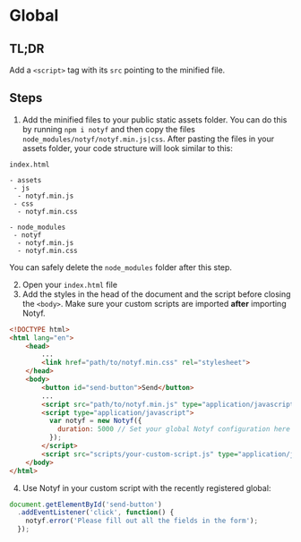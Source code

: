 # Global

## TL;DR

Add a `<script>` tag with its `src` pointing to the minified file.

## Steps

1. Add the minified files to your public static assets folder. You can do this by running `npm i notyf` and then copy the files `node_modules/notyf/notyf.min.js|css`. After pasting the files in your assets folder, your code structure will look similar to this:

```
index.html

- assets
 - js
  - notyf.min.js
 - css
  - notyf.min.css

- node_modules
 - notyf
  - notyf.min.js
  - notyf.min.css
```

You can safely delete the `node_modules` folder after this step.

2. Open your `index.html` file
3. Add the styles in the head of the document and the script before closing the `<body>`. Make sure your custom scripts are imported **after** importing Notyf. 

```html
<!DOCTYPE html>
<html lang="en">
    <head>
        ...
        <link href="path/to/notyf.min.css" rel="stylesheet">
    </head>
    <body>
        <button id="send-button">Send</button>
        ...
        <script src="path/to/notyf.min.js" type="application/javascript"></script>
        <script type="application/javascript">
          var notyf = new Notyf({
            duration: 5000 // Set your global Notyf configuration here
          });
        </script>
        <script src="scripts/your-custom-script.js" type="application/javascript"></script>
    </body>
</html>
```

4. Use Notyf in your custom script with the recently registered global:

```javascript
document.getElementById('send-button')
  .addEventListener('click', function() {
    notyf.error('Please fill out all the fields in the form');
  });
```
